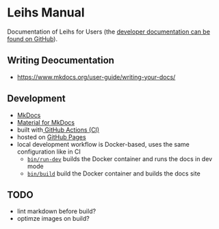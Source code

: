# Leihs Manual

Documentation of Leihs for Users (the [developer documentation can be found on GitHub](https://github.com/leihs/leihs_documentation)).

## Writing Deocumentation

- <https://www.mkdocs.org/user-guide/writing-your-docs/>

## Development

- [MkDocs](https://www.mkdocs.org/dev-guide/)
- [Material for MkDocs](https://squidfunk.github.io/mkdocs-material/)
- built with[ GitHub Actions (CI)](https://github.com/features/actions)
- hosted on [GitHub Pages](https://pages.github.com)
- local development workflow is Docker-based, uses the same configuration like in CI
  - [`bin/run-dev`](./bin/run-dev) builds the Docker container and runs the docs in dev mode
  - [`bin/build`](./bin/build) build the Docker container and builds the docs site

## TODO

- lint markdown before build?
- optimze images on build?
